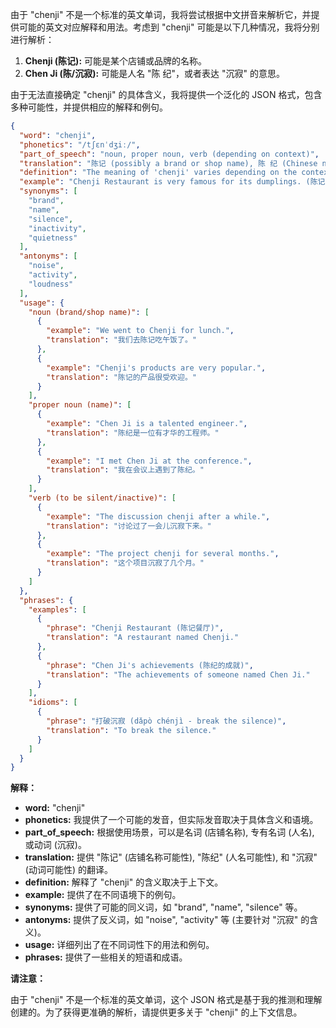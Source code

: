 由于 "chenji" 不是一个标准的英文单词，我将尝试根据中文拼音来解析它，并提供可能的英文对应解释和用法。考虑到 "chenji" 可能是以下几种情况，我将分别进行解析：

1.  **Chenji (陈记):** 可能是某个店铺或品牌的名称。
2.  **Chen Ji (陈/沉寂):** 可能是人名 "陈 纪"，或者表达 "沉寂" 的意思。

由于无法直接确定 "chenji" 的具体含义，我将提供一个泛化的 JSON 格式，包含多种可能性，并提供相应的解释和例句。

```json
{
  "word": "chenji",
  "phonetics": "/tʃɛnˈdʒiː/",
  "part_of_speech": "noun, proper noun, verb (depending on context)",
  "translation": "陈记 (possibly a brand or shop name), 陈 纪 (Chinese name), 沉寂 (silence, to be quiet)",
  "definition": "The meaning of 'chenji' varies depending on the context. It could refer to a brand name, a personal name, or the state of being silent or inactive.",
  "example": "Chenji Restaurant is very famous for its dumplings. (陈记餐厅以饺子闻名) / Chen Ji is a common Chinese name. (陈纪是一个常见的中文名字) / The city fell into chenji after the festival. (节日过后，城市陷入沉寂)",
  "synonyms": [
    "brand",
    "name",
    "silence",
    "inactivity",
    "quietness"
  ],
  "antonyms": [
    "noise",
    "activity",
    "loudness"
  ],
  "usage": {
    "noun (brand/shop name)": [
      {
        "example": "We went to Chenji for lunch.",
        "translation": "我们去陈记吃午饭了。"
      },
      {
        "example": "Chenji's products are very popular.",
        "translation": "陈记的产品很受欢迎。"
      }
    ],
    "proper noun (name)": [
      {
        "example": "Chen Ji is a talented engineer.",
        "translation": "陈纪是一位有才华的工程师。"
      },
      {
        "example": "I met Chen Ji at the conference.",
        "translation": "我在会议上遇到了陈纪。"
      }
    ],
    "verb (to be silent/inactive)": [
      {
        "example": "The discussion chenji after a while.",
        "translation": "讨论过了一会儿沉寂下来。"
      },
      {
        "example": "The project chenji for several months.",
        "translation": "这个项目沉寂了几个月。"
      }
    ]
  },
  "phrases": {
    "examples": [
      {
        "phrase": "Chenji Restaurant (陈记餐厅)",
        "translation": "A restaurant named Chenji."
      },
      {
        "phrase": "Chen Ji's achievements (陈纪的成就)",
        "translation": "The achievements of someone named Chen Ji."
      }
    ],
    "idioms": [
      {
        "phrase": "打破沉寂 (dǎpò chénjì - break the silence)",
        "translation": "To break the silence."
      }
    ]
  }
}
```

**解释：**

*   **word:** "chenji"
*   **phonetics:**  我提供了一个可能的发音，但实际发音取决于具体含义和语境。
*   **part\_of\_speech:** 根据使用场景，可以是名词 (店铺名称), 专有名词 (人名), 或动词 (沉寂)。
*   **translation:**  提供 "陈记" (店铺名称可能性), "陈纪" (人名可能性), 和 "沉寂" (动词可能性) 的翻译。
*   **definition:** 解释了 "chenji" 的含义取决于上下文。
*   **example:**  提供了在不同语境下的例句。
*   **synonyms:**  提供了可能的同义词，如 "brand", "name", "silence" 等。
*   **antonyms:** 提供了反义词，如 "noise", "activity" 等 (主要针对 "沉寂" 的含义)。
*   **usage:**  详细列出了在不同词性下的用法和例句。
*   **phrases:**  提供了一些相关的短语和成语。

**请注意：**

由于 "chenji" 不是一个标准的英文单词，这个 JSON 格式是基于我的推测和理解创建的。为了获得更准确的解析，请提供更多关于 "chenji" 的上下文信息。
 